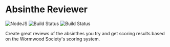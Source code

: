 # Absinthe Reviewer
![NodeJS](https://img.shields.io/badge/Node-js-green.svg?style=flat-square)
![Build Status](https://img.shields.io/badge/Mongoose-js-green.svg?style=flat-square)
![Build Status](https://img.shields.io/badge/sub-stat-green.svg?style=flat-square)

Create great reviews of the absinthes you try and get scoring results based on the Wormwood Society's scoring system.
